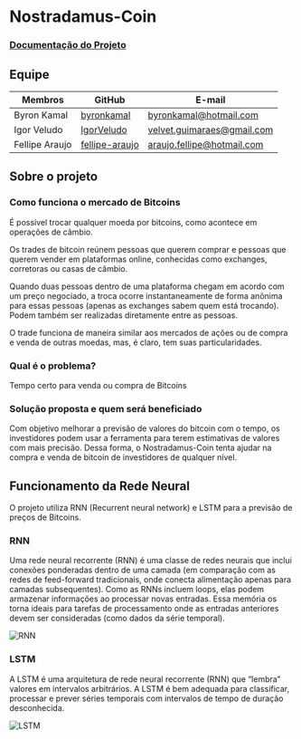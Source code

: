 # Nostradamus-Coin

### [Documentação do Projeto](https://github.com/deeplearningunb/Nostradamus-Coin/blob/master/documento_visao.md)
## Equipe

|Membros|GitHub|E-mail|
|--|--|--|
|Byron Kamal|[byronkamal](https://github.com/byronkamal)|byronkamal@hotmail.com|
|Igor Veludo|[IgorVeludo](https://github.com/fellipe-araujo)|velvet.guimaraes@gmail.com|
|Fellipe Araujo|[fellipe-araujo](https://github.com/IgorVeludo)|araujo.fellipe@hotmail.com|

## Sobre o projeto

### Como funciona o mercado de Bitcoins
É possível trocar qualquer moeda por bitcoins, como acontece em operações de câmbio.

Os trades de bitcoin reúnem pessoas que querem comprar e pessoas que querem vender em plataformas online, conhecidas como exchanges, corretoras ou casas de câmbio.

Quando duas pessoas dentro de uma plataforma chegam em acordo com um preço negociado, a troca ocorre instantaneamente de forma anônima para essas pessoas (apenas as exchanges sabem quem está trocando). Podem também ser realizadas diretamente entre as pessoas.

O trade funciona de maneira similar aos mercados de ações ou de compra e venda de outras moedas, mas, é claro, tem suas particularidades.

### Qual é o problema?
Tempo certo para venda ou compra de Bitcoins

### Solução proposta e quem será beneficiado
Com objetivo melhorar a previsão de valores do bitcoin com o tempo, os investidores podem usar a ferramenta para terem estimativas de valores com mais precisão. Dessa forma, o Nostradamus-Coin tenta ajudar  na compra e venda de bitcoin de investidores de qualquer nível.

## Funcionamento da Rede Neural
O projeto utiliza RNN (Recurrent neural network) e LSTM para a previsão de preços de Bitcoins.

### RNN
Uma rede neural recorrente (RNN) é uma classe de redes neurais que inclui conexões ponderadas dentro de uma camada (em comparação com as redes de feed-forward tradicionais, onde conecta alimentação apenas para camadas subsequentes). Como as RNNs incluem loops, elas podem armazenar informações ao processar novas entradas. Essa memória os torna ideais para tarefas de processamento onde as entradas anteriores devem ser consideradas (como dados da série temporal).

![RNN](https://miro.medium.com/max/627/1*xLcQd_xeBWHeC6CeYSJ9bA.png)

### LSTM
A LSTM é uma arquitetura de rede neural recorrente (RNN) que “lembra” valores em intervalos arbitrários. A LSTM é bem adequada para classificar, processar e prever séries temporais com intervalos de tempo de duração desconhecida.

![LSTM](https://i0.wp.com/deeplearningbook.com.br/wp-content/uploads/2019/08/lstmcell.png?w=542)
